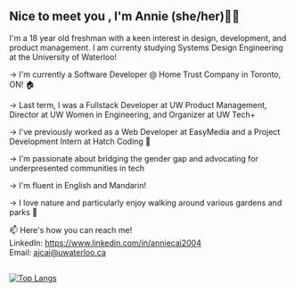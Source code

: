 ## Nice to meet you , I'm Annie (she/her)👋🏻

I'm a 18 year old freshman with a keen interest in design, development, and product management. I am currenty studying Systems Design Engineering at the University of Waterloo!

   → I'm currently a Software Developer @ Home Trust Company in Toronto, ON! 🏠
   
   
   → Last term, I was a Fullstack Developer at UW Product Management, Director at UW Women in Engineering, and Organizer at UW Tech+  
   
   
   → I've previously worked as a Web Developer at EasyMedia and a Project Development Intern at Hatch Coding 🐣         
   
   
   → I'm passionate about bridging the gender gap and advocating for underpresented communities in tech         
   
   
   → I'm fluent in English and Mandarin!                                                                                                                                                            
   
   → I love nature and particularly enjoy walking around various gardens and parks 🌼


📫 Here's how you can reach me!                                                                                                                                            
LinkedIn: https://www.linkedin.com/in/anniecai2004                                                                                                                         
Email: ajcai@uwaterloo.ca

##
                                                                                                                                                                         
[![Top Langs](https://github-readme-stats-ruby-one.vercel.app/api/top-langs/?username=aanxniee&layout=compact&theme=swift&show_icons=true)](https://github.com/aanxniee/github-readme-stats)


